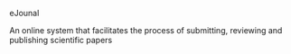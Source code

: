 eJounal

An online system that facilitates the process of submitting, reviewing and publishing scientific papers

